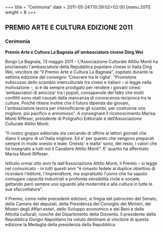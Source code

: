 +++
title = "Cerimonia"
date = 2011-05-24T10:39:02+02:00
[menu.2011]
weight = 8
+++
## PREMIO ARTE E CULTURA EDIZIONE 2011

### Cerimonia

**Premio Arte e Cultura La Bagnaia all'ambasciatore cinese Ding Wei**

Borgo La Bagnaia, 13 maggio 2011 - L'Associazione Culturale Attilio Monti ha proclamato  l'ambasciatore della Repubblica popolare cinese in Italia Ding Wei, vincitore de “il Premio Arte e Cultura La Bagnaia”, ospitato  durante la settima edizione del convegno 'Crescere tra le righe'.
"Promotore indiscusso dello scambio interculturale tra cinesi e italiani – si legge nella motivazione -, si è da sempre prodigato per rendere i giovani cinesi 'ambasciatori di amicizia' tra i popoli, consapevole del fatto che molti conflitti sono stati causati dalla mancanza di conoscenza reciproca tra le culture. Poiché ritiene inoltre che il futuro dipenda dai giovani, l'ambasciatore lavora per intensificarne gli scambi, per costruirne uno migliore, più pacifico e armonioso". A consegnare il riconoscimento Marisa Monti Riffeser, presidente di Poligrafici Editoriale e dell’Associazione Culturale Attilio Monti.

"Il nostro gruppo editoriale sta cercando di offrire ai lettori giornali che diano il segno di un'Italia migliore. Ed e' per questo che vengono preparati sempre in modo onesto e leale. Onesta' e lealta' sono, del resto, i valori che ha insegnato a tutti noi il Cavaliere Attilio Monti". E' quanto ha affermato Marisa Monti Riffeser.

Istituito ormai otto anni fa dall'Associazione Attilio Monti, il Premio – si legge nel comunicato - in tutti questi anni "è rimasto fedele al duplice obiettivo di ricordare l'editore, l'imprenditore, ma soprattutto l'uomo che ha saputo coniugare capacità industriali e profonda sensibilità civile e sociale, gettando però sempre uno sguardo alla modernità e alla cultura in tutte le sue sfaccettature".

Il Premio, come nelle precedenti edizioni, si fregia del patrocinio del Senato, della Camera dei deputati, della Presidenza del Consiglio dei Ministri, dei Misteri degli Affari esteri, dello Sviluppo economico e dei Beni e delle Attività culturali, nonché del Dipartimento della Gioventù. Il presidente della Repubblica Giorgio Napolitano ha voluto destinare al vincitore di questa edizione la Medaglia della presidenza della Repubblica.
